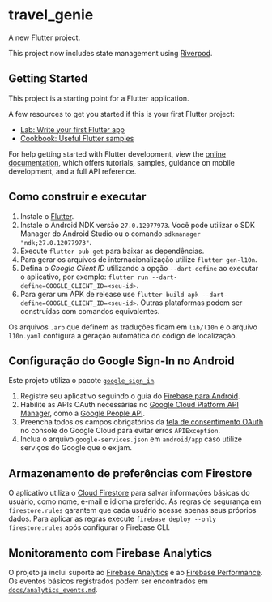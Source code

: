 # travel_genie

A new Flutter project.

This project now includes state management using [Riverpod](https://riverpod.dev).

## Getting Started

This project is a starting point for a Flutter application.

A few resources to get you started if this is your first Flutter project:

- [Lab: Write your first Flutter app](https://docs.flutter.dev/get-started/codelab)
- [Cookbook: Useful Flutter samples](https://docs.flutter.dev/cookbook)

For help getting started with Flutter development, view the
[online documentation](https://docs.flutter.dev/), which offers tutorials,
samples, guidance on mobile development, and a full API reference.

## Como construir e executar

1. Instale o [Flutter](https://docs.flutter.dev/get-started/install).
2. Instale o Android NDK versão `27.0.12077973`. Você pode utilizar o SDK Manager do Android Studio ou o comando `sdkmanager "ndk;27.0.12077973"`.
3. Execute `flutter pub get` para baixar as dependências.
4. Para gerar os arquivos de internacionalização utilize `flutter gen-l10n`.
5. Defina o *Google Client ID* utilizando a opção `--dart-define` ao executar o aplicativo, por exemplo:
   `flutter run --dart-define=GOOGLE_CLIENT_ID=<seu-id>`.
6. Para gerar um APK de release use `flutter build apk --dart-define=GOOGLE_CLIENT_ID=<seu-id>`. Outras plataformas podem ser construídas com comandos equivalentes.

Os arquivos `.arb` que definem as traduções ficam em `lib/l10n` e o arquivo `l10n.yaml` configura a geração automática do código de localização.

## Configuração do Google Sign-In no Android

Este projeto utiliza o pacote [`google_sign_in`](https://pub.dev/packages/google_sign_in).

1. Registre seu aplicativo seguindo o guia do [Firebase para Android](https://firebase.google.com/docs/android/setup).
2. Habilite as APIs OAuth necessárias no [Google Cloud Platform API Manager](https://console.developers.google.com/), como a [Google People API](https://developers.google.com/people/).
3. Preencha todos os campos obrigatórios da [tela de consentimento OAuth](https://console.developers.google.com/apis/credentials/consent) no console do Google Cloud para evitar erros `APIException`.
4. Inclua o arquivo `google-services.json` em `android/app` caso utilize serviços do Google que o exijam.

## Armazenamento de preferências com Firestore

O aplicativo utiliza o [Cloud Firestore](https://firebase.google.com/docs/firestore) para salvar informações básicas do usuário, como nome, e-mail e idioma preferido. As regras de segurança em `firestore.rules` garantem que cada usuário acesse apenas seus próprios dados. Para aplicar as regras execute `firebase deploy --only firestore:rules` após configurar o Firebase CLI.

## Monitoramento com Firebase Analytics

O projeto já inclui suporte ao [Firebase Analytics](https://firebase.google.com/docs/analytics) e ao [Firebase Performance](https://firebase.google.com/docs/perf-mon). Os eventos básicos registrados podem ser encontrados em [`docs/analytics_events.md`](docs/analytics_events.md).

